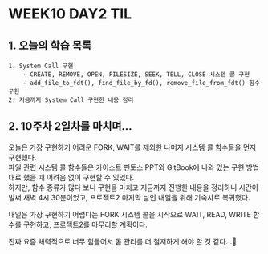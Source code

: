 # WEEK10 DAY2 TIL

## 1. 오늘의 학습 목록
```
1. System Call 구현
    - CREATE, REMOVE, OPEN, FILESIZE, SEEK, TELL, CLOSE 시스템 콜 구현
    - add_file_to_fdt(), find_file_by_fd(), remove_file_from_fdt() 함수 구현
2. 지금까지 System Call 구현한 내용 정리
```

## 2. 10주차 2일차를 마치며...
오늘은 가장 구현하기 어려운 FORK, WAIT를 제외한 나머지 시스템 콜 함수들을 먼저 구현했다.  
파일 관련 시스템 콜 함수들은 카이스트 핀토스 PPT와 GitBook에 나와 있는 구현 방법대로 했을 때 어려움 없이 구현할 수 있었다.  
하지만, 함수 종류가 많다 보니 구현을 마치고 지금까지 진행한 내용을 정리하니 시간이 벌써 새벽 4시 30분이었고, 프로젝트2 마지막 날인 내일을 위해 기숙사로 복귀했다.

내일은 가장 구현하기 어렵다는 FORK 시스템 콜을 시작으로 WAIT, READ, WRITE 함수를 구현하고, 프로젝트2를 마무리할 계획이다.

진짜 요즘 체력적으로 너무 힘들어서 몸 관리를 더 철저하게 해야 할 것 같다...🫠